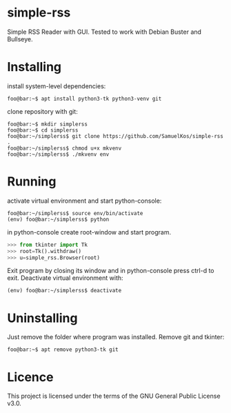 # simple-rss
Simple RSS Reader with GUI.
Tested to work with Debian Buster and Bullseye.

# Installing
install system-level dependencies:

```console
foo@bar:~$ apt install python3-tk python3-venv git
```

clone repository with git:

```console
foo@bar:~$ mkdir simplerss
foo@bar:~$ cd simplerss
foo@bar:~/simplerss$ git clone https://github.com/SamuelKos/simple-rss .
foo@bar:~/simplerss$ chmod u+x mkvenv
foo@bar:~/simplerss$ ./mkvenv env
```

# Running
activate virtual environment and start python-console:
 
```console
foo@bar:~/simplerss$ source env/bin/activate
(env) foo@bar:~/simplerss$ python
```

in python-console create root-window and start program.

```python
>>> from tkinter import Tk
>>> root=Tk().withdraw()
>>> u=simple_rss.Browser(root)
```

Exit program by closing its window and in python-console press
ctrl-d to exit. Deactivate virtual environment with:

```console
(env) foo@bar:~/simplerss$ deactivate
```

# Uninstalling
Just remove the folder where program was installed.
Remove git and tkinter:

```console
foo@bar:~$ apt remove python3-tk git
```

# Licence
This project is licensed under the terms of the GNU General Public License v3.0.

